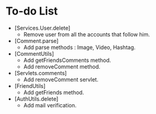 # To-do List

* [Services.User.delete]
	- Remove user from all the accounts that follow him.
* [Comment.parse]
	- Add parse methods : Image, Video, Hashtag.
* [CommentUtils]
	- Add getFriendsComments method.
	- Add removeComment method.
* [Servlets.comments]
 	- Add removeComment servlet.
* [FriendUtils]
	- Add getFriends method.
* [AuthUtils.delete]
	- Add mail verification.
